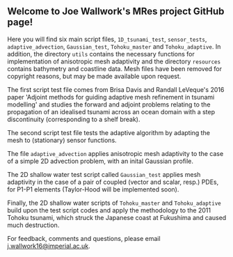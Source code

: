 ## Welcome to Joe Wallwork's MRes project GitHub page!

Here you will find six main script files, ``1D_tsunami_test``, ``sensor_tests``,
``adaptive_advection``, ``Gaussian_test``, ``Tohoku_master`` and
``Tohoku_adaptive``. In addition, the directory ``utils`` contains the necessary
functions for implementation of anisotropic mesh adaptivity and the directory
``resources`` contains bathymetry and coastline data. Mesh files have been
removed for copyright reasons, but may be made available upon request.

The first script test file comes from Brisa Davis and Randall LeVeque's 2016
paper 'Adjoint methods for guiding adaptive mesh refinement in tsunami
modelling' and studies the forward and adjoint problems relating to the
propagation of an idealised tsunami across an ocean domain with a step
discontinuity (corresponding to a shelf break).

The second script test file tests the adaptive algorithm by adapting the mesh to
(stationary) sensor functions.

The file ``adaptive_advection`` applies anisotropic mesh adaptivity to the case
of a simple 2D advection problem, with an inital Gaussian profile.

The 2D shallow water test script called ``Gaussian_test`` applies mesh
adaptivity in the case of a pair of coupled (vector and scalar, resp.) PDEs, for
P1-P1 elements (Taylor-Hood will be implemented soon).

Finally, the 2D shallow water scripts of ``Tohoku_master`` and
``Tohoku_adaptive`` build upon the test script codes and apply the methodology
to the 2011 Tohoku tsunami, which struck the Japanese coast at Fukushima and
caused much destruction. 

For feedback, comments and questions, please email j.wallwork16@imperial.ac.uk.


